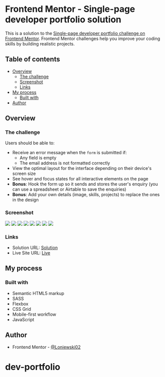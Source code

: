 # Frontend Mentor - Single-page developer portfolio solution

This is a solution to the [Single-page developer portfolio challenge on Frontend Mentor](https://www.frontendmentor.io/challenges/singlepage-developer-portfolio-bBVj2ZPi-x). Frontend Mentor challenges help you improve your coding skills by building realistic projects.

## Table of contents

- [Overview](#overview)
  - [The challenge](#the-challenge)
  - [Screenshot](#screenshot)
  - [Links](#links)
- [My process](#my-process)
  - [Built with](#built-with)
- [Author](#author)

## Overview

### The challenge

Users should be able to:

- Receive an error message when the `form` is submitted if:
  - Any field is empty
  - The email address is not formatted correctly
- View the optimal layout for the interface depending on their device's screen size
- See hover and focus states for all interactive elements on the page
- **Bonus**: Hook the form up so it sends and stores the user's enquiry (you can use a spreadsheet or Airtable to save the enquiries)
- **Bonus**: Add your own details (image, skills, projects) to replace the ones in the design

### Screenshot

![](./screens/desktop-view1.png)
![](./screens/desktop-view2.png)
![](./screens/desktop-view3.png)
![](./screens/desktop-view4.png)
![](./screens/mobile-view1.png)
![](./screens/mobile-view2.png)
![](./screens/mobile-view3.png)
![](./screens/mobile-view4.png)

### Links

- Solution URL: [Solution](https://www.frontendmentor.io/solutions/dev-portfolio-RQmWsEyilF)
- Live Site URL: [Live](https://loniewski02.github.io/dev-portfolio/)

## My process

### Built with

- Semantic HTML5 markup
- SASS
- Flexbox
- CSS Grid
- Mobile-first workflow
- JavaScript

## Author

- Frontend Mentor - [@Loniewski02](https://www.frontendmentor.io/profile/Loniewski02)
# dev-portfolio
